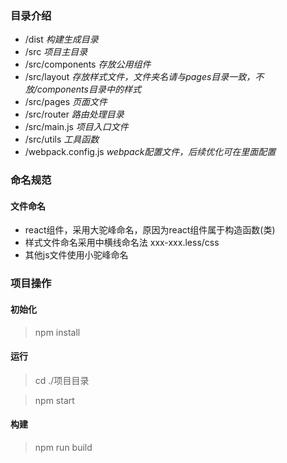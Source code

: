 ### 目录介绍
* /dist *构建生成目录*
* /src  *项目主目录*
* /src/components *存放公用组件*
* /src/layout *存放样式文件，文件夹名请与pages目录一致，不放/components目录中的样式*
* /src/pages  *页面文件*
* /src/router *路由处理目录*
* /src/main.js  *项目入口文件*
* /src/utils  *工具函数*
* /webpack.config.js  *webpack配置文件，后续优化可在里面配置*


### 命名规范
#### 文件命名
* react组件，采用大驼峰命名，原因为react组件属于构造函数(类)
* 样式文件命名采用中横线命名法 xxx-xxx.less/css
* 其他js文件使用小驼峰命名


### 项目操作
#### 初始化
> npm install
#### 运行
> cd ./项目目录

> npm start
#### 构建
> npm run build